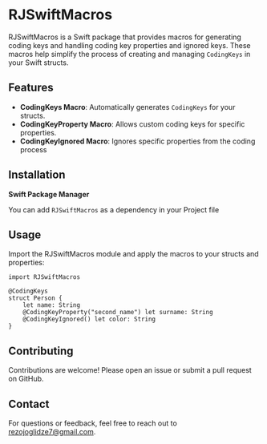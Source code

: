 # RJSwiftMacros

RJSwiftMacros is a Swift package that provides macros for generating coding keys and handling coding key properties and ignored keys. These macros help simplify the process of creating and managing `CodingKeys` in your Swift structs.

## Features

- **CodingKeys Macro**: Automatically generates `CodingKeys` for your structs.
- **CodingKeyProperty Macro**: Allows custom coding keys for specific properties.
- **CodingKeyIgnored Macro**: Ignores specific properties from the coding process

## Installation
**Swift Package Manager**

You can add `RJSwiftMacros` as a dependency in your Project file


## Usage

Import the RJSwiftMacros module and apply the macros to your structs and properties:

```
import RJSwiftMacros

@CodingKeys
struct Person {
    let name: String
    @CodingKeyProperty("second_name") let surname: String
    @CodingKeyIgnored() let color: String
}
```


## Contributing
Contributions are welcome! Please open an issue or submit a pull request on GitHub.


## Contact
For questions or feedback, feel free to reach out to rezojoglidze7@gmail.com.
